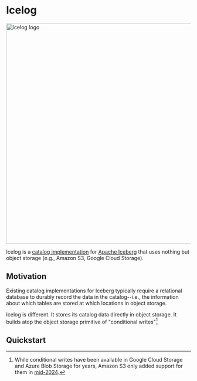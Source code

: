 # Icelog

<img src="https://github.com/user-attachments/assets/963f9705-c65a-46fa-abd0-85df4cd9f6fe" alt="icelog logo" width="600">

Icelog is a [catalog implementation] for [Apache Iceberg] that uses nothing
but object storage (e.g., Amazon S3, Google Cloud Storage).

## Motivation

Existing catalog implementations for Iceberg typically require a relational
database to durably record the data in the catalog--i.e., the information
about which tables are stored at which locations in object storage. 

Icelog is different. It stores its catalog data directly in object storage.
It builds atop the object storage primitive of "conditional writes"[^1] 

## Quickstart


[^1]: While conditional writes have been available in Google Cloud Storage and Azure Blob Storage for years, Amazon S3 only added support for them in [mid-2024](https://aws.amazon.com/about-aws/whats-new/2024/08/amazon-s3-conditional-writes/).

[catalog implementation]: https://iceberg.apache.org/concepts/catalog/
[Apache Iceberg]: https://iceberg.apache.org/
